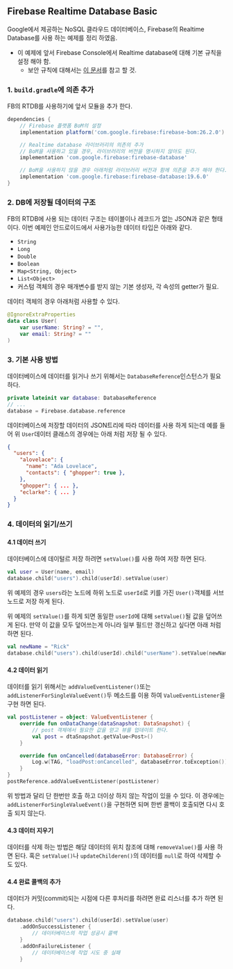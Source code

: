 ## Firebase Realtime Database Basic

Google에서 제공하는 NoSQL 클라우드 데이터베이스, Firebase의 Realtime Database를 사용 하는 예제를 정리 하였음. 

- 이 예제에 앞서 Firebase Console에서 Realtime database에 대해 기본 규칙을 설정 해야 함. 
  - 보안 규칙에 대해서는 [이 문서](https://firebase.google.com/docs/database/security?hl=ko)를 참고 할 것. 

### 1. `build.gradle`에 의존 추가

FB의 RTDB를 사용하기에 앞서 모듈을 추가 한다. 

```gradle
dependencies {
    // Firebase 플랫폼 BoM의 설정 
    implementation platform('com.google.firebase:firebase-bom:26.2.0')

    // Realtime database 라이브러리의 의존의 추가
    // BoM을 사용하고 있을 경우, 라이브러리의 버전을 명시하지 않아도 된다.
    implementation 'com.google.firebase:firebase-database'

    // BoM을 사용하지 않을 경우 아래처럼 라이브러리 버전과 함께 의존을 추가 해야 한다. 
    implementation 'com.google.firebase:firebase-database:19.6.0'
}
```

### 2. DB에 저장될 데이터의 구조

FB의 RTDB에 사용 되는 데이터 구조는 테이블이나 레코드가 없는 JSON과 같은 형태이다. 이번 예제인 안드로이드에서 사용가능한 데이터 타입은 아래와 같다. 

- `String`
- `Long`
- `Double`
- `Boolean`
- `Map<String, Object>`
- `List<Object>`
- 커스텀 객체의 경우 매개변수를 받지 않는 기본 생성자, 각 속성의 getter가 필요. 

데이터 객체의 경우 아래처럼 사용할 수 있다. 

```kotlin
@IgnoreExtraProperties
data class User(
    var userName: String? = "",
    var email: String? = ""
)
```

### 3. 기본 사용 방법

데이터베이스에 데이터를 읽거나 쓰기 위해서는 `DatabaseReference`인스턴스가 필요 하다. 

```kotlin
private lateinit var database: DatabaseReference
// ...
database = Firebase.database.reference
```

데이터베이스에 저장할 데이터의 JSON트리에 따라 데이터를 사용 하게 되는데 예를 들어 위 `User`데이터 클래스의 경우에는 아래 처럼 저장 될 수 있다. 

```json
{
  "users": {
    "alovelace": {
      "name": "Ada Lovelace",
      "contacts": { "ghopper": true },
    },
    "ghopper": { ... },
    "eclarke": { ... }
  }
}
```

### 4. 데이터의 읽기/쓰기

#### 4.1 데이터 쓰기

데이터베이스에 데이털르 저장 하려면 `setValue()`를 사용 하여 저장 하면 된다. 

```kotlin
val user = User(name, email)
database.child("users").child(userId).setValue(user)
```

위 예제의 경우 `users`라는 노드에 하위 노드로 `userId`로 키를 가진 `User()`객체를 서브 노드로 저장 하게 된다. 

위 예제의 `setValue()`를 하게 되면 동일한 `userId`에 대해 `setValue()`될 값을 덮어쓰게 된다. 만약 이 값을 모두 덮어쓰는게 아니라 일부 필드만 갱신하고 싶다면 아래 처럼 하면 된다. 

```kotlin
val newName = "Rick"
database.child("users").child(userId).child("userName").setValue(newName)
```

#### 4.2 데이터 읽기

데이터를 읽기 위해서는 `addValueEventListener()`또는 `addListenerForSingleValueEvent()`두 메소드를 이용 하여 `ValueEventListener`을 구현 하면 된다. 

```kotlin
val postListener = object: ValueEventListener {
    override fun onDataChange(dataSnapshot: DataSnapshot) {
        // post 객체에서 필요한 값을 얻고 뷰를 업데이트 한다. 
        val post = dtaSnapshot.getValue<Post>()        
    }

    override fun onCancelled(databaseError: DatabaseError) {
        Log.w(TAG, "loadPost:onCancelled", databaseError.toException())
    }
}
postReference.addValueEventListener(postListener)
```

위 방법과 달리 단 한번만 호출 하고 더이상 하지 않는 작업이 있을 수 있다. 이 경우에는 `addListenerForSingleValueEvent()`을 구현하면 되며 한번 콜백이 호출되면 다시 호출 되지 않는다. 

#### 4.3 데이터 지우기

데이터를 삭제 하는 방법은 해당 데이터의 위치 참조에 대해 `removeValue()`를 사용 하면 된다. 혹은 `setValue()`나 `updateChilderen()`의 데이터를 `null`로 하여 삭제할 수도 있다. 

#### 4.4 완료 콜백의 추가 

데이터가 커밋(commit)되는 시점에 다른 후처리를 하려면 완료 리스너를 추가 하면 된다. 

```kotlin
database.child("users").child(userId).setValue(user)
    .addOnSuccessListener {
        // 데이터베이스의 작업 성공시 콜백
    }
    .addOnFailureListener {
        // 데이터베이스에 작업 시도 중 실패 
    }
```
